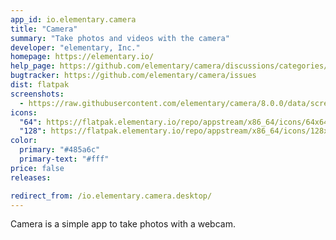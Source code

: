 ```yaml
---
app_id: io.elementary.camera
title: "Camera"
summary: "Take photos and videos with the camera"
developer: "elementary, Inc."
homepage: https://elementary.io/
help_page: https://github.com/elementary/camera/discussions/categories/q-a
bugtracker: https://github.com/elementary/camera/issues
dist: flatpak
screenshots:
  - https://raw.githubusercontent.com/elementary/camera/8.0.0/data/screenshot.png
icons:
  "64": https://flatpak.elementary.io/repo/appstream/x86_64/icons/64x64/io.elementary.camera.png
  "128": https://flatpak.elementary.io/repo/appstream/x86_64/icons/128x128/io.elementary.camera.png
color:
  primary: "#485a6c"
  primary-text: "#fff"
price: false
releases:

redirect_from: /io.elementary.camera.desktop/
---
```


<p>Camera is a simple app to take photos with a webcam.</p>